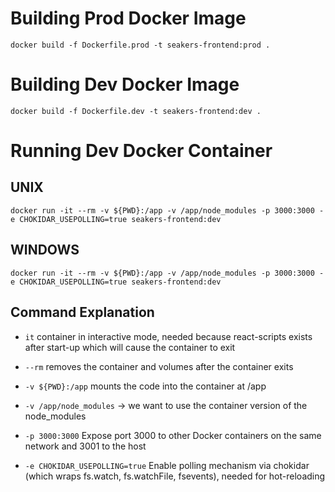 # Building Prod Docker Image
```docker build -f Dockerfile.prod -t seakers-frontend:prod .```

# Building Dev Docker Image
```docker build -f Dockerfile.dev -t seakers-frontend:dev .```

# Running Dev Docker Container

## UNIX
```docker run -it --rm -v ${PWD}:/app -v /app/node_modules -p 3000:3000 -e CHOKIDAR_USEPOLLING=true seakers-frontend:dev```

## WINDOWS
```docker run -it --rm -v ${PWD}:/app -v /app/node_modules -p 3000:3000 -e CHOKIDAR_USEPOLLING=true seakers-frontend:dev```

## Command Explanation

* `it`  container in interactive mode, needed because react-scripts exists after start-up which will cause the container to exit

* `--rm` removes the container and volumes after the container exits

* `-v ${PWD}:/app` mounts the code into the container at /app

* `-v /app/node_modules` -> we want to use the container version of the node_modules

* `-p 3000:3000` Expose port 3000 to other Docker containers on the same network and 3001 to the host

* `-e CHOKIDAR_USEPOLLING=true` Enable polling mechanism via chokidar (which wraps fs.watch, fs.watchFile, fsevents), needed for hot-reloading